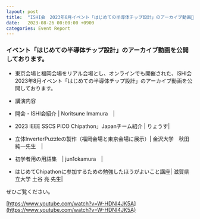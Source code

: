 ```yaml
---
layout: post
title:  "ISHI会　2023年8月イベント「はじめての半導体チップ設計」のアーカイブ動画🎥公開！"
date:   2023-08-26 00:00:00 +0900
categories: Event Report
---
```


### イベント「はじめての半導体チップ設計」のアーカイブ動画を公開しております。

* 東京会場と福岡会場をリアル会場とし、オンラインでも開催された、ISHI会　2023年8月イベント「はじめての半導体チップ設計」のアーカイブ動画を公開しております。

* 講演内容

* 開会・ISHI会紹介	| Noritsune Imamura　| 
* 2023 IEEE SSCS PICO Chipathon」Japanチーム紹介	| りょうす| 
* 立体InverterPuzzleの製作（福岡会場と東京会場に展示）| 金沢大学　秋田 純一先生　| 
* 初学者用の用語集　| 	jun1okamura　| 
* はじめてChipathonに参加するための勉強したほうがよいこと講座| 滋賀県立大学 土谷 亮 先生| 

ぜひご覧ください。


  [https://www.youtube.com/watch?v=W-HDNI4JK5A](https://www.youtube.com/watch?v=W-HDNI4JK5A)
